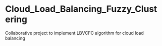 # Cloud_Load_Balancing_Fuzzy_Clustering

Collaborative project to implement LBVCFC algorithm for cloud load balancing
